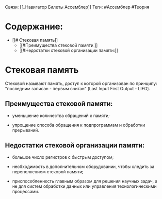 Связи: [[_Навигатор Билеты Ассемблер]]
Теги: #Ассемблер #Теория 

# Содержание:
- [[# Стековая память]]
	- [[#Преимущества стековой памяти:]]
	- [[#Недостатки стековой организации памяти:]]
# Стековая память
Стековой называют память, доступ к которой организован по принципу: "последним записан - первым считан" (Last Input First Output - LIFO).

## Преимущества стековой памяти:

- уменьшение количества обращений к памяти;

- упрощение способа обращения к подпрограммам и обработки прерываний.

## Недостатки стековой организации памяти:

- большое число регистров с быстрым доступом;

- необходимость в дополнительном оборудовании, чтобы следить за переполнением стековой памяти;

- приспособленность главным образом для решения научных задач, а не для систем обработки данных или управления технологическими процессами.